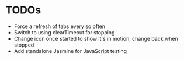 TODOs
=====

* Force a refresh of tabs every so often
* Switch to using clearTimeout for stopping
* Change icon once started to show it's in motion, change back when stopped
* Add standalone Jasmine for JavaScript testing
